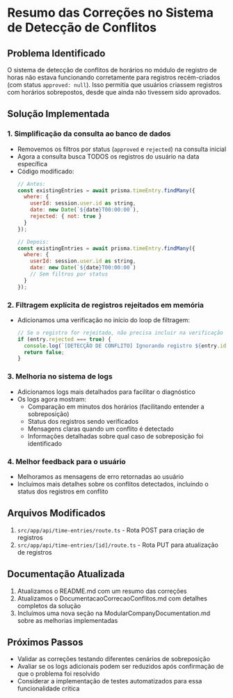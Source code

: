 # Resumo das Correções no Sistema de Detecção de Conflitos

## Problema Identificado
O sistema de detecção de conflitos de horários no módulo de registro de horas não estava funcionando corretamente para registros recém-criados (com status `approved: null`). Isso permitia que usuários criassem registros com horários sobrepostos, desde que ainda não tivessem sido aprovados.

## Solução Implementada

### 1. Simplificação da consulta ao banco de dados
- Removemos os filtros por status (`approved` e `rejected`) na consulta inicial
- Agora a consulta busca TODOS os registros do usuário na data específica
- Código modificado:
  ```js
  // Antes:
  const existingEntries = await prisma.timeEntry.findMany({
    where: {
      userId: session.user.id as string,
      date: new Date(`${date}T00:00:00`),
      rejected: { not: true }
    }
  });
  
  // Depois:
  const existingEntries = await prisma.timeEntry.findMany({
    where: {
      userId: session.user.id as string,
      date: new Date(`${date}T00:00:00`)
      // Sem filtros por status
    }
  });
  ```

### 2. Filtragem explícita de registros rejeitados em memória
- Adicionamos uma verificação no início do loop de filtragem:
  ```js
  // Se o registro for rejeitado, não precisa incluir na verificação
  if (entry.rejected === true) {
    console.log(`[DETECÇÃO DE CONFLITO] Ignorando registro ${entry.id} pois foi rejeitado`);
    return false;
  }
  ```

### 3. Melhoria no sistema de logs
- Adicionamos logs mais detalhados para facilitar o diagnóstico
- Os logs agora mostram:
  - Comparação em minutos dos horários (facilitando entender a sobreposição)
  - Status dos registros sendo verificados
  - Mensagens claras quando um conflito é detectado
  - Informações detalhadas sobre qual caso de sobreposição foi identificado

### 4. Melhor feedback para o usuário
- Melhoramos as mensagens de erro retornadas ao usuário
- Incluímos mais detalhes sobre os conflitos detectados, incluindo o status dos registros em conflito

## Arquivos Modificados
1. `src/app/api/time-entries/route.ts` - Rota POST para criação de registros
2. `src/app/api/time-entries/[id]/route.ts` - Rota PUT para atualização de registros

## Documentação Atualizada
1. Atualizamos o README.md com um resumo das correções
2. Atualizamos o DocumentacaoCorrecaoConflitos.md com detalhes completos da solução
3. Incluímos uma nova seção na ModularCompanyDocumentation.md sobre as melhorias implementadas

## Próximos Passos
- Validar as correções testando diferentes cenários de sobreposição
- Avaliar se os logs adicionais podem ser reduzidos após confirmação de que o problema foi resolvido
- Considerar a implementação de testes automatizados para essa funcionalidade crítica 